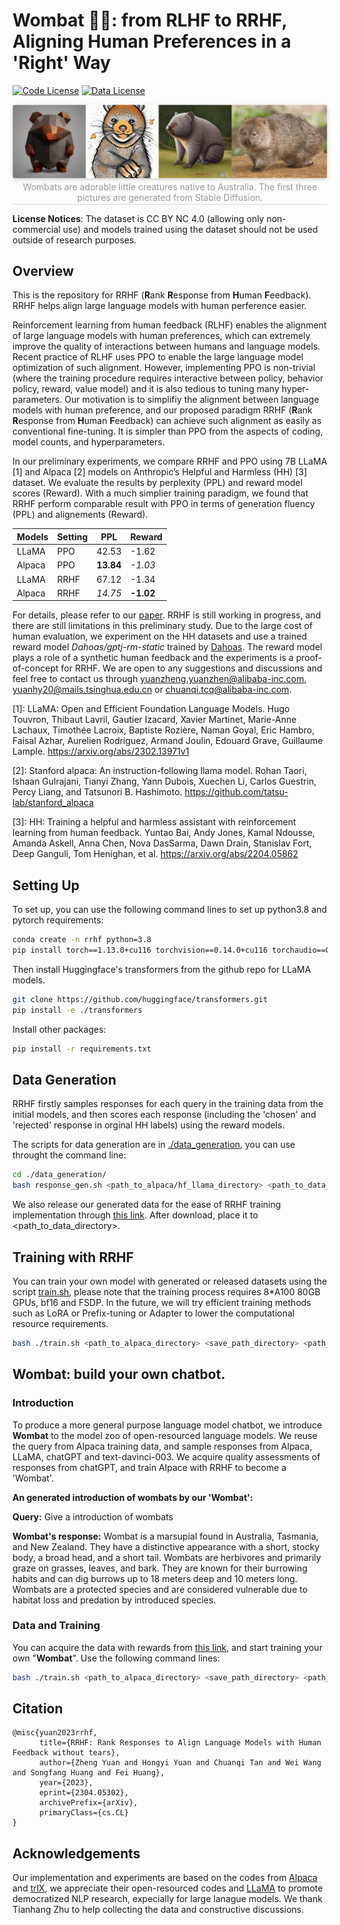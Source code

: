 
# Wombat 🐻‍❄️: from RLHF to RRHF, Aligning Human Preferences in a 'Right' Way

[![Code License](https://img.shields.io/badge/Code%20License-Apache_2.0-green.svg)](https://github.com/tatsu-lab/stanford_alpaca/blob/main/LICENSE)
[![Data License](https://img.shields.io/badge/Data%20License-CC%20By%20NC%204.0-red.svg)](https://github.com/tatsu-lab/stanford_alpaca/blob/main/DATA_LICENSE)

<center>
    <a href="https://en.wikipedia.org/wiki/Wombat" target="_blank"><img style="border-radius: 0.3125em;
    box-shadow: 0 2px 4px 0 rgba(34,36,38,.12),0 2px 10px 0 rgba(34,36,38,.08);" 
    src="./wombat.png"></a>
    <br>
    <div style="color:orange; border-bottom: 1px solid #d9d9d9;
    display: inline-block;
    color: #999;
    padding: 2px;">Wombats are adorable little creatures native to Australia. The first three pictures are generated from Stable Diffusion.</div>
</center>

**License Notices**:  The dataset is CC BY NC 4.0 (allowing only non-commercial use) and models trained using the dataset should not be used outside of research purposes.


## Overview

This is the repository for RRHF (**R**ank **R**esponse from **H**uman **F**eedback). RRHF helps align large language models with human perference easier. 

Reinforcement learning from human feedback (RLHF) enables the alignment of large language models with human preferences, which can extremely improve the quality of interactions between humans and language models.
Recent practice of RLHF uses PPO to enable the large language model optimization of such alignment. However, implementing PPO is non-trivial (where the training procedure requires interactive between policy, behavior policy, reward, value model) and it is also tedious to tuning many hyper-parameters.
Our motivation is to simplifiy the alignment between language models with human preference, and our proposed paradigm RRHF (**R**ank **R**esponse from **H**uman **F**eedback) can achieve such alignment as easily as conventional fine-tuning.
It is simpler than PPO from the aspects of coding, model counts, and hyperparameters.

In our preliminary experiments, we compare RRHF and PPO using 7B LLaMA [1] and Alpaca [2] models on Anthropic’s Helpful and Harmless (HH) [3] dataset. We evaluate the results by perplexity (PPL) and reward model scores (Reward). 
With a much simplier training paradigm, we found that RRHF perform comparable result with PPO in terms of generation fluency (PPL) and alignements (Reward).

| Models| Setting  | PPL       | Reward    |
|--------|---------|-----------|-----------|
| LLaMA  | PPO     | 42.53     | -1.62     |
| Alpaca | PPO     | **13.84** | *-1.03*   |
| LLaMA  | RRHF    | 67.12     | -1.34     |
| Alpaca | RRHF    | *14.75*   | **-1.02** |


For details, please refer to our [paper](rrhf.pdf). RRHF is still working in progress, and there are still limitations in this preliminary study.
Due to the large cost of human evaluation, we experiment on the HH datasets and use a trained reward model *Dahoas/gptj-rm-static* trained by [Dahoas](https://github.com/Dahoas/reward-modeling.git). 
The reward model plays a role of a synthetic human feedback and the experiments is a proof-of-concept for RRHF.
We are open to any suggestions and discussions and feel free to contact us through yuanzheng.yuanzhen@alibaba-inc.com, yuanhy20@mails.tsinghua.edu.cn or chuanqi.tcq@alibaba-inc.com.

[1]: LLaMA: Open and Efficient Foundation Language Models. Hugo Touvron, Thibaut Lavril, Gautier Izacard, Xavier Martinet, Marie-Anne Lachaux, Timothée Lacroix, Baptiste Rozière, Naman Goyal, Eric Hambro, Faisal Azhar, Aurelien Rodriguez, Armand Joulin, Edouard Grave, Guillaume Lample. https://arxiv.org/abs/2302.13971v1

[2]: Stanford alpaca: An instruction-following llama model. Rohan Taori, Ishaan Gulrajani, Tianyi Zhang, Yann Dubois, Xuechen Li, Carlos Guestrin, Percy Liang, and Tatsunori B. Hashimoto. https://github.com/tatsu-lab/stanford_alpaca

[3]: HH: Training a helpful and harmless assistant with reinforcement learning from human feedback. Yuntao Bai, Andy Jones, Kamal Ndousse, Amanda Askell, Anna Chen, Nova DasSarma, Dawn Drain, Stanislav Fort, Deep Ganguli, Tom Henighan, et al. https://arxiv.org/abs/2204.05862

## Setting Up

To set up, you can use the following command lines to set up python3.8 and pytorch requirements:
```bash
conda create -n rrhf python=3.8
pip install torch==1.13.0+cu116 torchvision==0.14.0+cu116 torchaudio==0.13.0 --extra-index-url https://download.pytorch.org/whl/cu116
```
Then install Huggingface's transformers from the github repo for LLaMA models. 
```bash
git clone https://github.com/huggingface/transformers.git
pip install -e ./transformers
``` 
Install other packages:
```bash
pip install -r requirements.txt
``` 

## Data Generation

RRHF firstly samples responses for each query in the training data from the initial models, and then scores each response (including the 'chosen' and 'rejected' response in orginal HH labels) using the reward models.

The scripts for data generation are in [./data_generation](./data_generation), you can use throught the command line:
```bash
cd ./data_generation/
bash response_gen.sh <path_to_alpaca/hf_llama_directory> <path_to_data_directory>
```

We also release our generated data for the ease of RRHF training implementation through [this link](https://drive.google.com/file/d/1nAfBt0ldSy7m5O-Sgt05SQ1rK__NmC2Z/view?usp=sharing). After download, place it to <path_to_data_directory>.

## Training with RRHF

You can train your own model with generated or released datasets using the script [train.sh](./train.sh), please note that the training process requires 8*A100 80GB GPUs, bf16 and FSDP.
In the future, we will try efficient training methods such as LoRA or Prefix-tuning or Adapter to lower the computational resource requirements.

```bash
bash ./train.sh <path_to_alpaca_directory> <save_path_directory> <path_to_data_json>
```

## Wombat: build your own chatbot.

### Introduction

To produce a more general purpose language model chatbot, we introduce **Wombat** to the model zoo of open-resourced language models. 
We reuse the query from Alpaca training data, and sample responses from Alpaca, LLaMA, chatGPT and text-davinci-003.
We acquire quality assessments of responses from chatGPT, and train Alpace with RRHF to become a 'Wombat'.


**An generated introduction of wombats by our 'Wombat':**

**Query:** Give a introduction of wombats

**Wombat's response:** Wombat is a marsupial found in Australia, Tasmania, and New Zealand. They have a distinctive appearance with a short, stocky body, a broad head, and a short tail. Wombats are herbivores and primarily graze on grasses, leaves, and bark. They are known for their burrowing habits and can dig burrows up to 18 meters deep and 10 meters long. Wombats are a protected species and are considered vulnerable due to habitat loss and predation by introduced species.

### Data and Training

You can acquire the data with rewards from [this link](https://drive.google.com/file/d/1_A0Fewde9Glbm4pzdYsGI8w0df5tHEG7/view?usp=sharing), and start training your own "**Wombat**". 
Use the following command lines:

```bash
bash ./train.sh <path_to_alpaca_directory> <save_path_directory> <path_to_data_json>
```

## Citation
```
@misc{yuan2023rrhf,
      title={RRHF: Rank Responses to Align Language Models with Human Feedback without tears}, 
      author={Zheng Yuan and Hongyi Yuan and Chuanqi Tan and Wei Wang and Songfang Huang and Fei Huang},
      year={2023},
      eprint={2304.05302},
      archivePrefix={arXiv},
      primaryClass={cs.CL}
}
```

## Acknowledgements

Our implementation and experiments are based on the codes from [Alpaca](https://github.com/tatsu-lab/stanford_alpaca) and [trlX](https://github.com/CarperAI/trlx), we appreciate their open-resourced codes and [LLaMA](https://arxiv.org/abs/2302.13971v1) to promote democratized NLP research, expecially for large lanague models.
We thank Tianhang Zhu to help collecting the data and constructive discussions.
